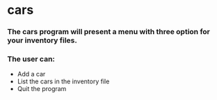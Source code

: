 # cars
### The cars program will present a menu with three option for your inventory files.
### The user can:
* Add a car  
* List the cars in the inventory file 
* Quit the program 

